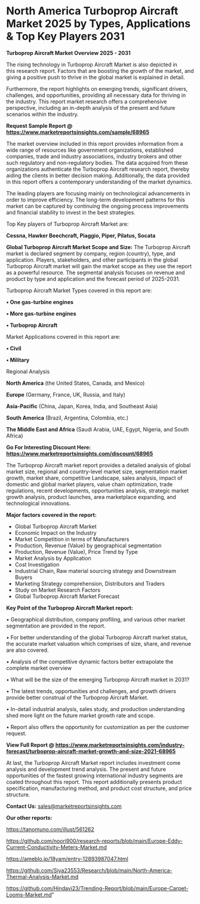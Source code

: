 # North America Turboprop Aircraft Market 2025 by Types, Applications & Top Key Players 2031

<Strong> Turboprop Aircraft Market Overview 2025 - 2031</strong>

The rising technology in Turboprop Aircraft Market is also depicted in this research report. Factors that are boosting the growth of the market, and giving a positive push to thrive in the global market is explained in detail.

Furthermore, the report highlights on emerging trends, significant drivers, challenges, and opportunities, providing all necessary data for thriving in the industry. This report market research offers a comprehensive perspective, including an in-depth analysis of the present and future scenarios within the industry.

<strong>Request Sample Report @ <a href=https://www.marketreportsinsights.com/sample/68965>https://www.marketreportsinsights.com/sample/68965</a></strong>

The market overview included in this report provides information from a wide range of resources like government organizations, established companies, trade and industry associations, industry brokers and other such regulatory and non-regulatory bodies. The data acquired from these organizations authenticate the Turboprop Aircraft research report, thereby aiding the clients in better decision making. Additionally, the data provided in this report offers a contemporary understanding of the market dynamics.

The leading players are focusing mainly on technological advancements in order to improve efficiency. The long-term development patterns for this market can be captured by continuing the ongoing process improvements and financial stability to invest in the best strategies.

Top Key players of Turboprop Aircraft Market are:

<strong>Cessna, Hawker Beechcraft, Piaggio, Piper, Pilatus, Socata</strong>

<strong><b>Global Turboprop Aircraft Market Scope and Size:</b></strong>
The Turboprop Aircraft market is declared segment by company, region (country), type, and application. Players, stakeholders, and other participants in the global Turboprop Aircraft market will gain the market scope as they use the report as a powerful resource. The segmental analysis focuses on revenue and product by type and application and the forecast period of 2025-2031.

Turboprop Aircraft Market Types covered in this report are:

<strong>• One gas-turbine engines

• More gas-turbine engines

• Turboprop Aircraft</strong>

Market Applications covered in this report are:

<strong>• Civil

• Military</strong> 

Regional Analysis

<strong>North America</strong> (the United States, Canada, and Mexico)

<strong>Europe</strong> (Germany, France, UK, Russia, and Italy)

<strong>Asia-Pacific</strong> (China, Japan, Korea, India, and Southeast Asia)

<strong>South America</strong> (Brazil, Argentina, Colombia, etc.)

<strong>The Middle East and Africa</strong> (Saudi Arabia, UAE, Egypt, Nigeria, and South Africa)

<strong>Go For Interesting Discount Here: <a href=https://www.marketreportsinsights.com/discount/68965>https://www.marketreportsinsights.com/discount/68965</a></strong>

The Turboprop Aircraft market report provides a detailed analysis of global market size, regional and country-level market size, segmentation market growth, market share, competitive Landscape, sales analysis, impact of domestic and global market players, value chain optimization, trade regulations, recent developments, opportunities analysis, strategic market growth analysis, product launches, area marketplace expanding, and technological innovations.

<strong><b>Major factors covered in the report:</b></strong>
<ul>
  <li>Global Turboprop Aircraft Market </li>
  <li>Economic Impact on the Industry</li>
  <li>Market Competition in terms of Manufacturers</li>
  <li>Production, Revenue (Value) by geographical segmentation</li>
  <li>Production, Revenue (Value), Price Trend by Type</li>
  <li>Market Analysis by Application</li>
  <li>Cost Investigation</li>
  <li>Industrial Chain, Raw material sourcing strategy and Downstream Buyers</li>
  <li>Marketing Strategy comprehension, Distributors and Traders</li>
  <li>Study on Market Research Factors</li>
  <li>Global Turboprop Aircraft Market Forecast</li>
</ul>

<strong><b>Key Point of the Turboprop Aircraft Market report:</b></strong>

• Geographical distribution, company profiling, and various other market segmentation are provided in the report.

• For better understanding of the global Turboprop Aircraft market status, the accurate market valuation which comprises of size, share, and revenue are also covered.

• Analysis of the competitive dynamic factors better extrapolate the complete market overview

• What will be the size of the emerging Turboprop Aircraft market in 2031?

• The latest trends, opportunities and challenges, and growth drivers provide better construal of the Turboprop Aircraft Market.

• In-detail industrial analysis, sales study, and production understanding shed more light on the future market growth rate and scope.

• Report also offers the opportunity for customization as per the customer request.

<strong><b>View Full Report @ <a href=https://www.marketreportsinsights.com/industry-forecast/turboprop-aircraft-market-growth-and-size-2021-68965>https://www.marketreportsinsights.com/industry-forecast/turboprop-aircraft-market-growth-and-size-2021-68965</a></b></strong>


At last, the Turboprop Aircraft Market report includes investment come analysis and development trend analysis. The present and future opportunities of the fastest growing international industry segments are coated throughout this report. This report additionally presents product specification, manufacturing method, and product cost structure, and price structure.

<strong>Contact Us:</strong>
sales@marketreportsinsights.com

<strong>Our other reports:</strong>

<a href=https://tanomuno.com/illust/561262>https://tanomuno.com/illust/561262</a>

<a href=https://github.com/noori900/research-reports/blob/main/Europe-Eddy-Current-Conductivity-Meters-Market.md>https://github.com/noori900/research-reports/blob/main/Europe-Eddy-Current-Conductivity-Meters-Market.md</a>

<a href=https://ameblo.jp/18yam/entry-12893987047.html>https://ameblo.jp/18yam/entry-12893987047.html</a>

<a href=https://github.com/Siya23553/Research/blob/main/North-America-Thermal-Analysis-Market.md>https://github.com/Siya23553/Research/blob/main/North-America-Thermal-Analysis-Market.md</a>

<a href=https://github.com/Hindavi23/Trending-Report/blob/main/Europe-Carpet-Looms-Market.md>https://github.com/Hindavi23/Trending-Report/blob/main/Europe-Carpet-Looms-Market.md</a>"
